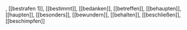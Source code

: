 , [[bestrafen 1]], [[bestimmt]], [[bedanken]], [[betreffen]], [[behaupten]], [[haupten]], [[besonders]], [[bewundern]], [[behalten]], [[beschließen]], [[beschimpfen]]